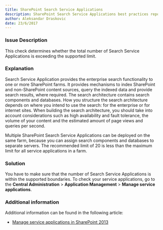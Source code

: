 ```yaml
---
title: SharePoint Search Service Applications 
description: SharePoint Search Service Applications best practices report by SPDocKit determines whether the total number of Search Service Applications is exceeding the supported limit.
author: Aleksandar Draskovic 
date: 23/6/2017
---
```

### Issue Description
This check determines whether the total number of Search Service Applications is exceeding the supported limit.
### Explanation
Search Service Application provides the enterprise search functionality to one or more SharePoint farms. It provides mechanisms to index SharePoint and non-SharePoint content sources, query the indexed data and provide search results, where required. The search architecture contains search components and databases. How you structure the search architecture depends on where you intend to use the search: for the enterprise or for internet sites. When building the search architecture, you should take into account considerations such as high availability and fault tolerance, the volume of your content and the estimated amount of page views and queries per second.

Multiple SharePoint Search Service Applications can be deployed on the same farm, because you can assign search components and databases to separate servers. The recommended limit of 20 is less than the maximum limit for all service applications in a farm.
### Solution
You have to make sure that the number of Search Service Applications is within the supported boundaries. To check your service applications, go to the **Central Administration** > **Application Management** > **Manage service applications**.
### Additional information 
Additional information can be found in the following article:
* [Manage service applications in SharePoint 2013](https://technet.microsoft.com/en-us/library/ee704544.aspx)